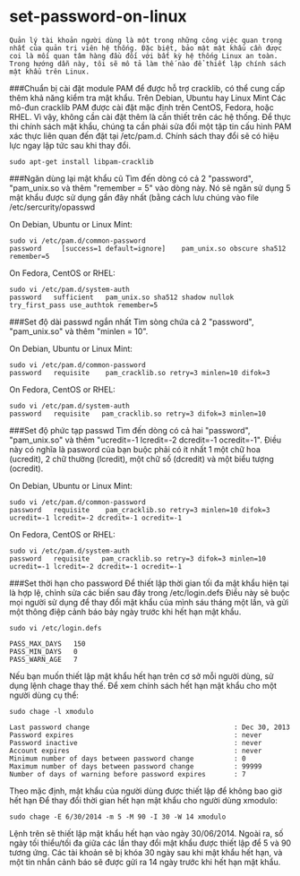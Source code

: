 set-password-on-linux
=====================
```
Quản lý tài khoản người dùng là một trong những công việc quan trọng nhất của quản trị viên hệ thống. Đặc biệt, bảo mật mật khẩu cần được coi là mối quan tâm hàng đầu đối với bất kỳ hệ thống Linux an toàn. Trong hướng dẫn này, tôi sẽ mô tả làm thế nào để thiết lập chính sách mật khẩu trên Linux.
```
###Chuẩn bị
cài đặt module PAM để được hỗ trợ cracklib, có thể cung cấp thêm khả năng kiểm tra mật khẩu. Trên Debian, Ubuntu hay Linux Mint
Các mô-đun cracklib PAM được cài đặt mặc định trên CentOS, Fedora, hoặc RHEL. Vì vậy, không cần cài đặt thêm là cần thiết trên các hệ thống. 
Để thực thi chính sách mật khẩu, chúng ta cần phải sửa đổi một tập tin cấu hình PAM xác thực liên quan đến đặt tại /etc/pam.d. Chính sách thay đổi sẽ có hiệu lực ngay lập tức sau khi thay đổi. 
```
sudo apt-get install libpam-cracklib
```
###Ngăn dùng lại mật khẩu cũ
Tìm đến dòng có cả 2 "password", "pam_unix.so và thêm "remember = 5" vào dòng này. Nó sẽ ngăn sử dụng 5 mật khẩu được sử dụng gần đây nhất (bằng cách lưu chúng vào file /etc/sercurity/opasswd

On Debian, Ubuntu or Linux Mint:
```
sudo vi /etc/pam.d/common-password
password     [success=1 default=ignore]    pam_unix.so obscure sha512 remember=5
```
On Fedora, CentOS or RHEL:
```
sudo vi /etc/pam.d/system-auth
password   sufficient   pam_unix.so sha512 shadow nullok try_first_pass use_authtok remember=5
```
###Set độ dài passwd ngắn nhất
Tìm sòng chứa cả 2 "password", "pam_unix.so" và thêm "minlen = 10".

On Debian, Ubuntu or Linux Mint:
```
sudo vi /etc/pam.d/common-password
password   requisite    pam_cracklib.so retry=3 minlen=10 difok=3
```
On Fedora, CentOS or RHEL:
```
sudo vi /etc/pam.d/system-auth
password   requisite   pam_cracklib.so retry=3 difok=3 minlen=10
```
###Set độ phức tạp passwd
Tìm đến dòng có cả hai "password", "pam_unix.so" và thêm "ucredit=-1 lcredit=-2 dcredit=-1 ocredit=-1". Điều này có nghĩa là pasword của bạn buộc phải có ít nhất 1 một chữ hoa (ucredit), 2 chữ thường (lcredit), một chữ số (dcredit) và một biểu tượng (ocredit).

On Debian, Ubuntu or Linux Mint:
```
sudo vi /etc/pam.d/common-password
password   requisite    pam_cracklib.so retry=3 minlen=10 difok=3 ucredit=-1 lcredit=-2 dcredit=-1 ocredit=-1
```
On Fedora, CentOS or RHEL:
```
sudo vi /etc/pam.d/system-auth
password   requisite   pam_cracklib.so retry=3 difok=3 minlen=10 ucredit=-1 lcredit=-2 dcredit=-1 ocredit=-1
```
###Set thời hạn cho password
Để thiết lập thời gian tối đa mật khẩu hiện tại là hợp lệ, chỉnh sửa các biến sau đây trong /etc/login.defs
Điều này sẽ buộc mọi người sử dụng để thay đổi mật khẩu của mình sáu tháng một lần, và gửi một thông điệp cảnh báo bảy ngày trước khi hết hạn mật khẩu. 
```
sudo vi /etc/login.defs

PASS_MAX_DAYS   150
PASS_MIN_DAYS   0
PASS_WARN_AGE   7
```
Nếu bạn muốn thiết lập mật khẩu hết hạn trên cơ sở mỗi người dùng, sử dụng lệnh chage thay thế. Để xem chính sách hết hạn mật khẩu cho một người dùng cụ thể:
```
sudo chage -l xmodulo

Last password change                                    : Dec 30, 2013
Password expires                                        : never
Password inactive                                       : never
Account expires                                         : never
Minimum number of days between password change          : 0
Maximum number of days between password change          : 99999
Number of days of warning before password expires       : 7
```
Theo mặc định, mật khẩu của người dùng được thiết lập để không bao giờ hết hạn
Để thay đổi thời gian hết hạn mật khẩu cho người dùng xmodulo:
```
sudo chage -E 6/30/2014 -m 5 -M 90 -I 30 -W 14 xmodulo
```
Lệnh trên sẽ thiết lập mật khẩu hết hạn vào ngày 30/06/2014. Ngoài ra, số ngày tối thiểu/tối đa giữa các lần thay đổi mật khẩu được thiết lập để 5 và 90 tương ứng. Các tài khoản sẽ bị khóa 30 ngày sau khi mật khẩu hết hạn, và một tin nhắn cảnh báo sẽ được gửi ra 14 ngày trước khi hết hạn mật khẩu.
